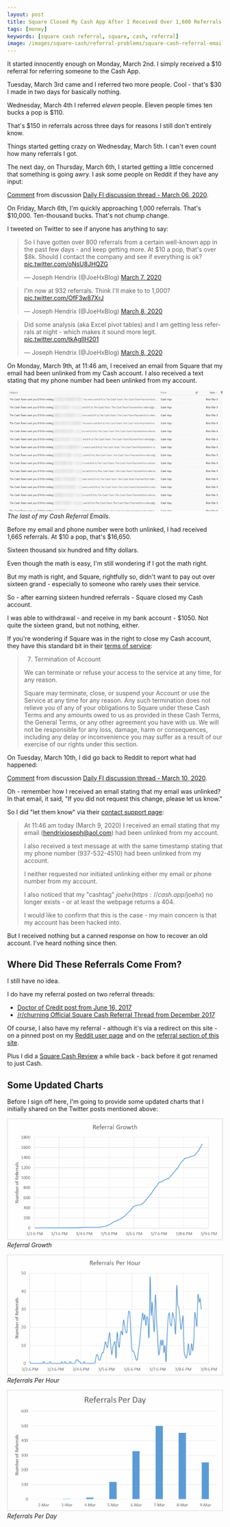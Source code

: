 ```yaml
---
layout: post
title: Square Closed My Cash App After I Received Over 1,600 Referrals in One Weekend
tags: [money]
keywords: [square cash referral, square, cash, referral]
image: /images/square-cash/referral-problems/square-cash-referral-emails.png
---
```


It started innocently enough on Monday, March 2nd. I simply received a $10 referral for referring someone to the Cash App.

Tuesday, March 3rd came and I referred two more people. Cool - that's $30 I made in two days for basically nothing.

Wednesday, March 4th I referred *eleven* people. Eleven people times ten bucks a pop is $110.

That's $150 in referrals across three days for reasons I still don't entirely know.

Things started getting crazy on Wednesday, March 5th. I can't even count how many referrals I got.

The next day, on Thursday, March 6th, I started getting a little concerned that something is going awry. I ask some people on Reddit if they have any input: 

<div class="reddit-embed" data-embed-media="www.redditmedia.com" data-embed-parent="false" data-embed-live="false" data-embed-uuid="03383f77-0c2f-47fa-8f9a-4e41d4039b1b" data-embed-created="2020-03-13T18:27:34.266Z"><a href="https://www.reddit.com/r/financialindependence/comments/feafak/daily_fi_discussion_thread_march_06_2020/fjnfzxf/">Comment</a> from discussion <a href="https://www.reddit.com/r/financialindependence/comments/feafak/daily_fi_discussion_thread_march_06_2020/">Daily FI discussion thread - March 06, 2020</a>.</div>

On Friday, March 6th, I'm quickly approaching 1,000 referrals. That's $10,000. Ten-thousand bucks. That's not chump change.

I tweeted on Twitter to see if anyone has anything to say:

<blockquote class="twitter-tweet" data-theme="dark"><p lang="en" dir="ltr">So I have gotten over 800 referrals from a certain well-known app in the past few days - and keep getting more. At $10 a pop, that&#39;s over $8k. Should I contact the company and see if everything is ok? <a href="https://t.co/oNsU8JHQZG">pic.twitter.com/oNsU8JHQZG</a></p>&mdash; Joseph Hendrix (@JoeHxBlog) <a href="https://twitter.com/JoeHxBlog/status/1236391155652321280?ref_src=twsrc%5Etfw">March 7, 2020</a></blockquote>
<blockquote class="twitter-tweet" data-conversation="none" data-theme="dark"><p lang="en" dir="ltr">I&#39;m now at 932 referrals. Think I&#39;ll make to to 1,000? <a href="https://t.co/OfF3w87XrJ">pic.twitter.com/OfF3w87XrJ</a></p>&mdash; Joseph Hendrix (@JoeHxBlog) <a href="https://twitter.com/JoeHxBlog/status/1236481991299731459?ref_src=twsrc%5Etfw">March 8, 2020</a></blockquote>
<blockquote class="twitter-tweet" data-conversation="none" data-theme="dark"><p lang="en" dir="ltr">Did some analysis (aka Excel pivot tables) and I am getting less referrals at night - which makes it sound more legit. <a href="https://t.co/tkAgIlH201">pic.twitter.com/tkAgIlH201</a></p>&mdash; Joseph Hendrix (@JoeHxBlog) <a href="https://twitter.com/JoeHxBlog/status/1236490532995641344?ref_src=twsrc%5Etfw">March 8, 2020</a></blockquote>

On Monday, March 9th, at 11:46 am, I received an email from Square that my email had been unlinked from my Cash account. I also received a text stating that my phone number had been unlinked from my account.

![The last of my Cash Referral Emails.](/images/square-cash/referral-problems/square-cash-referral-emails.png)
*The last of my Cash Referral Emails.*

Before my email and phone number were both unlinked, I had received 1,665 referrals. At $10 a pop, that's $16,650.

Sixteen thousand six hundred and fifty dollars.

Even though the math is easy, I'm still wondering if I got the math right.

But my math is right, and Square, rightfully so, didn't want to pay out over sixteen grand - especially to someone who rarely uses their service.

So - after earning sixteen hundred referrals - Square closed my Cash account.

I was able to withdrawal - and receive in my bank account - $1050. Not quite the sixteen grand, but not nothing, either.

If you're wondering if Square was in the right to close my Cash account, they have this standard bit in their [terms of service](https://cash.app/legal/us/en-us/tos):

> 7. Termination of Account
>
>We can terminate or refuse your access to the service at any time, for any reason.
>
>Square may terminate, close, or suspend your Account or use the Service at any time for any reason. Any such termination does not relieve you of any of your obligations to Square under these Cash Terms and any amounts owed to us as provided in these Cash Terms, the General Terms, or any other agreement you have with us. We will not be responsible for any loss, damage, harm or consequences, including any delay or inconvenience you may suffer as a result of our exercise of our rights under this section.

On Tuesday, March 10th,  I did go back to Reddit to report what had happened:

<div class="reddit-embed" data-embed-media="www.redditmedia.com" data-embed-parent="false" data-embed-live="true" data-embed-uuid="ebd860e3-e016-4fed-93b0-6bad56c4c8e0" data-embed-created="2020-03-13T18:43:10.758Z"><a href="https://www.reddit.com/r/financialindependence/comments/fgafz7/daily_fi_discussion_thread_march_10_2020/fk3zrzt/">Comment</a> from discussion <a href="https://www.reddit.com/r/financialindependence/comments/fgafz7/daily_fi_discussion_thread_march_10_2020/">Daily FI discussion thread - March 10, 2020</a>.</div><script async src="https://www.redditstatic.com/comment-embed.js"></script>

Oh - remember how I received an email stating that my email was unlinked? In that email, it said, "If you did not request this change, please let us know."

So I did "let them know" via their [contact support page](https://cash.app/support#contact-support/ACCESS_MY_ACCOUNT):

> At 11:46 am today (March 9, 2020) I received an email stating that my email (hendrixjoseph@aol.com) had been unlinked from my account.
>
> I also received a text message at with the same timestamp stating that my phone number (937-532-4510) had been unlinked from my account.
>
> I neither requested nor initiated unlinking either my email or phone number from my account.
> 
> I also noticed that my "cashtag" $joehx (https://cash.app/$joehx) no longer exists - or at least the webpage returns a 404.
>
> I would like to confirm that this is the case - my main concern is that my account has been hacked into.

But I received nothing but a canned response on how to recover an old account. I've heard nothing since then.

## Where Did These Referrals Come From?

I still have no idea.

I do have my referral posted on two referral threads:

* [Doctor of Credit post from June 16, 2017](https://www.doctorofcredit.com/square-cash-app-offering-10-sign-bonus-10-referral-bonus-free/#comment-375583)
* [/r/churning Official Square Cash Referral Thread from December 2017](https://www.reddit.com/r/churning/comments/7k0zes/official_square_cash_referral_thread/drasmmh/)

Of course, I also have my referral - although it's via a redirect on this site - on a pinned post on my [Reddit user page](https://www.reddit.com/user/joehx/) and on the [referral section of this site](https://www.joehxblog.com/referral/).

Plus I did a [Square Cash Review](https://www.joehxblog.com/square-cash-review/) a while back - back before it got renamed to just Cash.

## Some Updated Charts

Before I sign off here, I'm going to provide some updated charts that I initially shared on the Twitter posts mentioned above:

![Referral Growth](/images/square-cash/referral-problems/referral-growth.png)
*Referral Growth*

![Referrals Per Hour](/images/square-cash/referral-problems/referrals-per-hour.png)
*Referrals Per Hour*

![Referrals Per Day](/images/square-cash/referral-problems/referrals-per-day.png)
*Referrals Per Day*